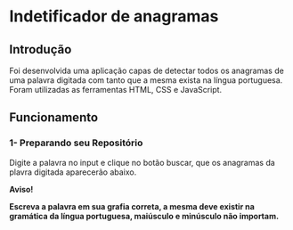 # Indetificador de anagramas


## Introdução
Foi desenvolvida uma aplicação capas de detectar todos os anagramas de uma palavra digitada com tanto que a mesma exista na língua portuguesa. Foram utilizadas as ferramentas HTML, CSS e JavaScript.


## Funcionamento

### 1- Preparando seu Repositório

Digite a palavra no input e clique no botão buscar, que os anagramas da plavra digitada aparecerão abaixo.


**Aviso!**

**Escreva a palavra em sua grafia correta, a mesma deve existir na gramática da língua portuguesa, maiúsculo e minúsculo não importam.**


